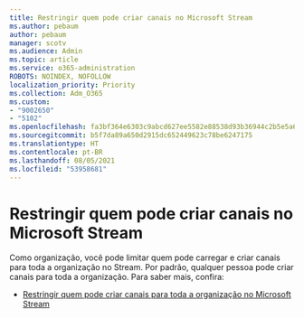 ```yaml
---
title: Restringir quem pode criar canais no Microsoft Stream
ms.author: pebaum
author: pebaum
manager: scotv
ms.audience: Admin
ms.topic: article
ms.service: o365-administration
ROBOTS: NOINDEX, NOFOLLOW
localization_priority: Priority
ms.collection: Adm_O365
ms.custom:
- "9002650"
- "5102"
ms.openlocfilehash: fa3bf364e6303c9abcd627ee5582e88538d93b36944c2b5e5a6e1bedeee630cc
ms.sourcegitcommit: b5f7da89a650d2915dc652449623c78be6247175
ms.translationtype: HT
ms.contentlocale: pt-BR
ms.lasthandoff: 08/05/2021
ms.locfileid: "53958681"
---
```

# <a name="restrict-who-can-create-channels-in-microsoft-stream"></a>Restringir quem pode criar canais no Microsoft Stream

Como organização, você pode limitar quem pode carregar e criar canais para toda a organização no Stream. Por padrão, qualquer pessoa pode criar canais para toda a organização. Para saber mais, confira:

- [Restringir quem pode criar canais para toda a organização no Microsoft Stream](https://docs.microsoft.com/stream/restrict-companywide-channels)
